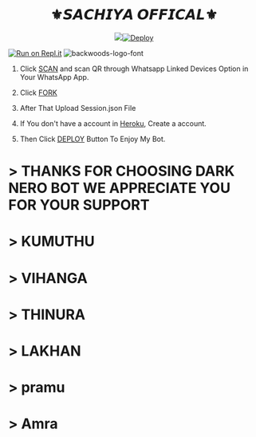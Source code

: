 <h1 align="center">⚜️𝙎𝘼𝘾𝙃𝙄𝙔𝘼 𝙊𝙁𝙁𝙄𝘾𝘼𝙇⚜️<br></h1>
<p align="center">
<img src="https://i.ibb.co/NpXYnCh/Whats-App-Image-2022-10-10-at-10-37-16.jpg"

[![Deploy](https://www.herokucdn.com/deploy/button.svg)](https://heroku.com/deploy) 

[![Run on Repl.it](https://repl.it/badge/github/quiec/whatsAlfa)](https://replit.com/@Kaveesha2006/DARK-BOT-QR#)
<img src="https://fontmeme.com/permalink/220116/0c42dc0b64931810388ba399da55e927.png" alt="backwoods-logo-font" border="0"></a>  

1. Click [SCAN](https://replit.com/@Kaveesha2006/DARK-BOT-QR#) and scan QR through Whatsapp Linked Devices Option in Your WhatsApp App.

2. Click [FORK](https://github.com/Kaveeshasithum/DARK-NERO-BOT-MD-/fork)

2. After That Upload Session.json File

3. If You don't have a account in [Heroku](https://signup.heroku.com/), Create a account.

5. Then Click [DEPLOY](https://heroku.com/deploy) Button To Enjoy My Bot.






# > THANKS FOR CHOOSING DARK NERO BOT WE APPRECIATE YOU FOR YOUR SUPPORT
 
# > KUMUTHU 
# > VIHANGA
# > THINURA
# > LAKHAN
# > pramu
# > Amra
